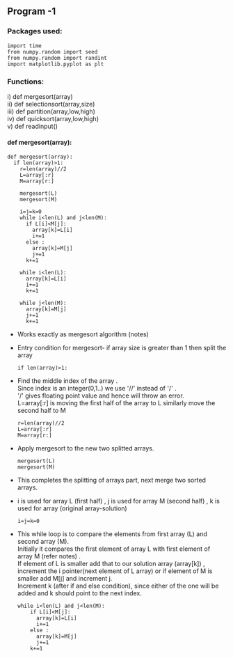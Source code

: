 <h2><b>Program -1</b></h2>
<h3>Packages used:</h3>

    import time
    from numpy.random import seed
    from numpy.random import randint
    import matplotlib.pyplot as plt

<h3>Functions:</h3>
i) def mergesort(array)
<br>ii) def selectionsort(array,size)
<br>iii) def partition(array,low,high)
<br>iv) def quicksort(array,low,high)
<br>v) def readinput()

<h4>def mergesort(array):</h4>

    def mergesort(array):
      if len(array)>1:
        r=len(array)//2
        L=array[:r]
        M=array[r:]

        mergesort(L)
        mergesort(M)

        i=j=k=0
        while i<len(L) and j<len(M):
          if L[i]<M[j]:
            array[k]=L[i]
            i+=1
          else :
            array[k]=M[j]
            j+=1
          k+=1

        while i<len(L):
          array[k]=L[i]
          i+=1
          k+=1

        while j<len(M):
          array[k]=M[j]
          j+=1
          k+=1

* Works exactly as mergesort algorithm (notes)


* Entry condition for mergesort- if array size is greater than 1 then split the array

      if len(array)>1:
  
* Find the middle index of the array .<br> Since index is an integer(0,1..) we use '//' instead of '/' .<br> '/' gives floating point value and hence will throw an error.<br>L=array[:r] is moving the first half of the array to L similarly move the second half to M

      r=len(array)//2
      L=array[:r]
      M=array[r:]
* Apply mergesort to the new two splitted arrays.

      mergesort(L)
      mergesort(M)
  
* This completes the splitting of arrays part, next merge two sorted arrays.
* i is used for array L (first half) , j is used for array M (second half) , k is used for array (original array-solution)
  
      i=j=k=0
* This while loop is to compare the elements from first array (L) and second array (M).<br> Initially it compares the first element of array L with first element of array M (refer notes) .<br> If element of L is smaller add that to our solution array (array[k]) , increment the i pointer(next element of L array) or if element of M is smaller add M[j] and increment j.<br> Increment k (after if and else condition), since either of the one will be added and k should point to the next index.

      while i<len(L) and j<len(M):
          if L[i]<M[j]:
            array[k]=L[i]
            i+=1
          else :
            array[k]=M[j]
            j+=1
          k+=1
    
    
  

